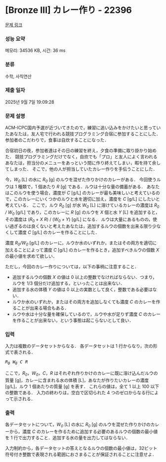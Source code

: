 # [Bronze III] カレー作り - 22396 

[문제 링크](https://www.acmicpc.net/problem/22396) 

### 성능 요약

메모리: 34536 KB, 시간: 36 ms

### 분류

수학, 사칙연산

### 제출 일자

2025년 9월 7일 19:09:28

### 문제 설명

<p>ACM-ICPC国内予選が近づいてきたので，練習に追い込みをかけたいと思っていたあなたは，友人宅で行われる競技プログラミング合宿に参加することにした． 参加者のこだわりで，食事は自炊することになった．</p>

<p>合宿初日の夜，参加者達はその日の練習を終え，夕食の準備に取り掛かり始めた． 競技プログラミングだけでなく，自炊でも「プロ」と友人によく言われるあなたは，担当分のメニューをあっという間に作り終えてしまい，暇を持て余してしまった． そこで，他の人が担当していたカレー作りを手伝うことにした．</p>

<p>今，<i>W<sub>0</sub></i> [L] の水に <i>R<sub>0</sub></i> [g] のルウを混ぜた作りかけのカレーがある． 今回使うルウは 1 種類で，1 個あたり <i>R</i> [g] である．ルウは十分な量の備蓄がある． あなたはこのルウを使う場合，濃度が <i>C</i> [g/L] のカレーが最も美味しいと考えているので，このカレーにいくつかのルウと水を適切に加え，濃度を <i>C</i> [g/L] にしたいと考えている． ここで，ルウ <i>R<sub>0</sub></i> [g] が水 <i>W<sub>0</sub></i> [L] に溶けているカレーの濃度は <i>R<sub>0</sub> / W<sub>0</sub></i> [g/L] であり，このカレーに <i>R</i> [g] のルウを <i>X</i> 個と水 <i>Y</i> [L] を追加すると，その濃度は (<i>R<sub>0</sub> + X R</i>) / (<i>W<sub>0</sub> + Y</i>) [g/L] になる． ルウは大量にあるものの，使い過ぎるのは良くないと考えたあなたは，追加するルウの個数を出来る限り少なくして濃度 <i>C</i> [g/L] のカレーを作ることにした．</p>

<p>濃度 <i>R<sub>0</sub>/W<sub>0</sub></i> [g/L] のカレーに，ルウか水のいずれか，またはその両方を適切に加えることによって濃度 <i>C</i> [g/L] のカレーを作るとき，追加すべきルウの個数 <i>X</i> の最小値を求めて欲しい．</p>

<p>ただし，今回のカレー作りについては，以下の事柄に注意すること．</p>

<ul>
	<li>追加するルウの個数 <i>X</i> の値は 0 以上の整数でなければならない．つまり，ルウを 1/3 個分だけ追加する，といったことは出来ない．</li>
	<li>追加する水の体積 <i>Y</i> の値は 0 以上の実数として良く，整数である必要はない．</li>
	<li>ルウか水のいずれか，またはその両方を追加しなくても濃度 <i>C</i> のカレーを作ることが出来る場合もある．</li>
	<li>ルウや水は十分な量を確保しているので，ルウや水が足りず濃度 <i>C</i> のカレーを作ることが出来ない，という事態は起こらないとして良い．</li>
</ul>

### 입력 

 <p>入力は複数のデータセットからなる． 各データセットは 1 行からなり，次の形式で表される．</p>

<pre><i>R<sub>0</sub></i> <i>W<sub>0</sub></i> <i>C</i> <i>R</i></pre>

<p>ここで，<i>R<sub>0</sub></i>，<i>W<sub>0</sub></i>，<i>C</i>，<i>R</i> はそれぞれ作りかけのカレーに既に溶け込んだルウの質量 [g]，カレーに含まれる水の体積 [L]，あなたが作りたいカレーの濃度 [g/L]，ルウ 1 個あたりの質量 [g] を表す． これらの値は，全て 1 以上 100 以下の整数である． 入力の終わりは，空白で区切られた 4 つのゼロからなる行によって示される．</p>

### 출력 

 <p>各データセットについて，<i>W<sub>0</sub></i> [L] の水に <i>R<sub>0</sub></i> [g] のルウを混ぜた作りかけのカレーから，濃度 <i>C</i> のカレーを作るために追加する必要のあるルウの個数の最小値を 1 行で出力すること．追加する水の量を出力してはならない．</p>

<p>入力制約から，各データセットの答えとなるルウの個数の最小値は，32ビット符号付き整数で表現される範囲におさまることが保証されることに注意せよ．</p>

